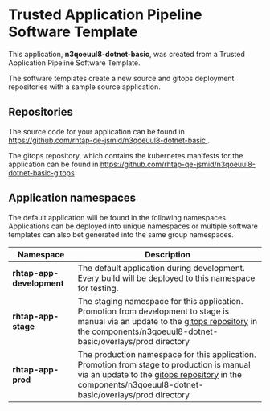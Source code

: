 # Trusted Application Pipeline Software Template

This application, **n3qoeuul8-dotnet-basic**, was created from a Trusted Application Pipeline Software Template.

The software templates create a new source and gitops deployment repositories with a sample source application. 

## Repositories

The source code for your application can be found in [https://github.com/rhtap-qe-jsmid/n3qoeuul8-dotnet-basic ](https://github.com/rhtap-qe-jsmid/n3qoeuul8-dotnet-basic ).
 
The gitops repository, which contains the kubernetes manifests for the application can be found in 
[https://github.com/rhtap-qe-jsmid/n3qoeuul8-dotnet-basic-gitops ](https://github.com/rhtap-qe-jsmid/n3qoeuul8-dotnet-basic-gitops ) 

## Application namespaces 

The default application will be found in the following namespaces. Applications can be deployed into unique namespaces or multiple software templates can also bet generated into the same group namespaces.  

|  Namespace   |  Description   |  
| -------- | -------- |   
| **rhtap-app-development** | The default application during development. Every build will be deployed to this namespace for testing. | 
| **rhtap-app-stage** | The staging namespace for this application. Promotion from development to stage is manual via an update to the [gitops repository](https://github.com/rhtap-qe-jsmid/n3qoeuul8-dotnet-basic-gitops ) in the components/n3qoeuul8-dotnet-basic/overlays/prod directory |  
| **rhtap-app-prod** | The production namespace for this application. Promotion from stage to production is manual via an update to the [gitops repository](https://github.com/rhtap-qe-jsmid/n3qoeuul8-dotnet-basic-gitops ) in the components/n3qoeuul8-dotnet-basic/overlays/prod directory | 